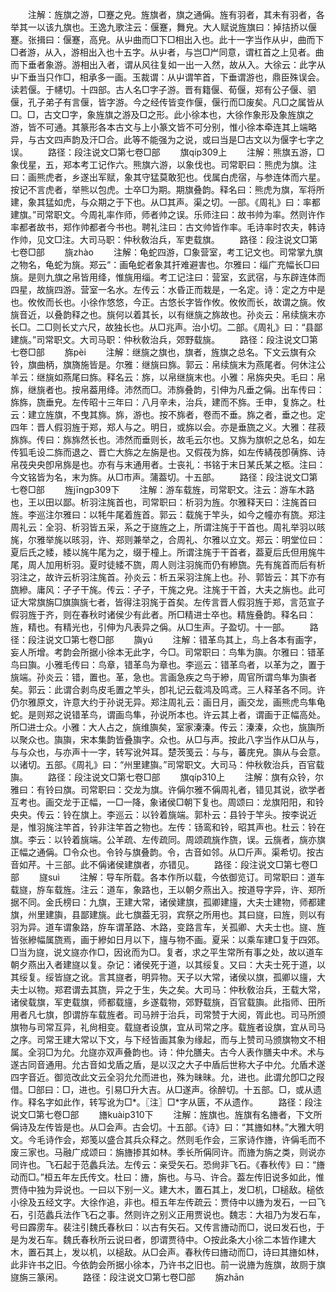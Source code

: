 <!-- { "loadSidebar": true } -->
　　注解：旌旗之游，□蹇之皃。旌旗者，旗之通偁。旌有羽者，其未有羽者，各举其一以该九旗也。王逸九歌注云：偃蹇，舞皃。大人赋说旌旗曰：掉拮挢以偃蹇。张揖曰：偃蹇，高皃。从屮曲而□下□相出入也。此十一字当作从屮，曲而下□者游，从入，游相出入也十五字。从屮者，与岂□屵同意，谓杠首之上见者。曲而下垂者象游。游相出入者，谓从风往复如一出一入然，故从入。大徐云：此字从屮下垂当只作□，相承多一画。玉裁谓：从屮谓竿首，下垂谓游也，鼎臣殊误会。读若偃。于幰切。十四部。古人名□字子游。晋有籍偃、荀偃，郑有公子偃、驷偃，孔子弟子有言偃，皆字游。今之经传皆变作偃，偃行而□废矣。凡□之属皆从□。□，古文□字，象旌旗之游及□之形。此小徐本也，大徐作象形及象旌旗之游，皆不可通。其篆形各本古文与上小篆文皆不可分别，惟小徐本牵连其上端略异，与古文四声韵及汗□合。此等不能强为之说，或曰当是□古文以为偃字七字之误。
　　路径：段注说文□第七卷□部
　　旗qíp309上
　　注解：熊旗五游，□象伐星，五，郑本考工记作六。熊旗六游，以象伐也。司常职曰：熊虎为旗。注曰：画熊虎者，乡遂出军赋，象其守猛莫敢犯也。伐属白虎宿，与参连体而六星。按记不言虎者，举熊以包虎。士卒□为期。期旗叠韵。释名曰：熊虎为旗，军将所建，象其猛如虎，与众期之于下也。从□其声。渠之切。一部。《周礼》曰：率都建旗。”司常职文。今周礼率作师，师者帅之误。乐师注曰：故书帅为率。然则许作率都者故书，郑作帅都者今书也。聘礼注曰：古文帅皆作率。毛诗率时农夫，韩诗作帅，见文□注。大司马职：仲秋敎治兵，军吏载旗。
　　路径：段注说文□第七卷□部
　　旐zhào
　　注解：龟蛇四游，□象营室，考工记文也。司常掌九旗之物名，龟蛇为旐。郑云“：画龟蛇者象其扞难避害也。尔雅曰：缁广充幅长□曰旐。是则九旗之帛皆用绛，惟旐用缁。考工记注曰：营室，玄武宿，与东辟连体而四星，故旐四游。营室一名水。左传云：水昏正而栽是，一名定。诗：定之方中是也。攸攸而长也。小徐作悠悠，今正。古悠长字皆作攸。攸攸而长，故谓之旐。攸旐音近，以叠韵释之也。旐何以着其长，以有继旐之旆故也。孙炎云：帛续旐末亦长□。二□则长丈六尺，故独长也。从□兆声。治小切。二部。《周礼》曰：“县鄙建旐。”司常职文。大司马职：仲秋敎治兵，郊野载旐。
　　路径：段注说文□第七卷□部
　　旆pèi
　　注解：继旐之旗也，旗者，旌旗之总名。下文云旗有众铃，旗曲柄，旗旖施皆是。尔雅：继旐曰旆。郭云：帛续旐末为燕尾者。何休注公羊云：继旐如燕尾曰旆。释名云：旆，以帛继旐末也。小雅：帛旆央央。毛曰：帛旆，继旐者也。按帛葢用绛。沛然而□。沛旆叠韵，引伸为凡垂之偁。出车传曰：旆旆，旒垂皃。左传昭十三年曰：八月辛未，治兵，建而不旆。壬申，复旆之。杜云：建立旌旗，不曳其旆。旆，游也。按不旆者，卷而不垂。旆之者，垂之也。定四年：晋人假羽旌于郑，郑人与之。明日，或旆以会。亦是垂旒之义。大雅：荏菽旆旆。传曰：旆旆然长也。沛然而垂则长，故毛云尔也。又旆为旗帜之总名，如左传狐毛设二旆而退之、晋亡大旆之左旃是也。又假茷为旆，如左传綪茷卽蒨旆、诗帛茷央央卽帛旆是也。亦有与末通用者。士丧礼：书铭于末日某氏某之柩。注曰：今文铭皆为名，末为旆。从□巿声。蒲葢切。十五部。
　　路径：段注说文□第七卷□部
　　旌jīnɡp309下
　　注解：游车载旌，司常职文。注云：游车木路也，王以田以鄙。析羽注旄首也，司常职曰：析羽为旌。尔雅释天曰：注旄首曰旌。李巡注尔雅曰：以牦牛尾着旌首。郭云：载旄于竿头，如今之幢亦有旒。郑注周礼云：全羽、析羽皆五采，系之于旞旌之上，所谓注旄于干首也。周礼举羽以晐旄，尔雅举旄以晐羽，许、郑则兼举之，合周礼、尔雅以立文。郑云：明堂位曰：夏后氏之緌，緌以旄牛尾为之，缀于橦上。所谓注旄于干首者，葢夏后氏但用旄牛尾，周人加用析羽。夏时徒緌不旒，周人则注羽旄而仍有縿旒。先有旄首而后有析羽注之，故许云析羽注旄首。孙炎云：析五采羽注旄上也。孙、郭皆云：其下亦有旒縿。庸风：孑孑干旄。传云：孑孑，干旄之皃。注旄于干首，大夫之旃也。此可证大常旗旃□旗旟旐七者，皆得注羽旄于首矣。左传言晋人假羽旌于郑，言范宣子假羽旌于齐，则在春秋时诸侯少有此者。所□精进士卒也。精旌叠韵。释名曰：旌，精也。有精光也，引伸为凡表异之偁。从□生声。子盈切。十一部。
　　路径：段注说文□第七卷□部
　　旟yú
　　注解：错革鸟其上，鸟上各本有画字，妄人所增。考韵会所据小徐本无此字，今□。司常职曰：鸟隼为旟。尔雅曰：错革鸟曰旟。小雅毛传曰：鸟章，错革鸟为章也。李巡云：错革鸟者，以革为之，置于旐端。孙炎云：错，置也。革，急也。言画急疾之鸟于縿，周官所谓鸟隼为旟者矣。郭云：此谓合剥鸟皮毛置之竿头，卽礼记云载鸿及鸣鸢。三人释革各不同。许仍尔雅原文，许意大约于孙说无异。郑注周礼云：画日月，画交龙，画熊虎鸟隼龟蛇。是则郑之说错革鸟，谓画鸟隼，孙说所本也。许云其上者，谓画于正幅高处。所□进士众。小雅：大人占之，旐维旟矣，室家溱溱。传云：溱溱，众也，旐旟所以聚众也。旟旟，宋本集韵皆叠旟字。众也。从□与声。按此八字当作从□从与，与与众也，与亦声十一字，转写讹舛耳。楚茨笺云：与与，蕃庑皃。旟从与会意。以诸切。五部。《周礼》曰：“州里建旟。”司常职文。大司马：仲秋敎治兵，百官载旟。
　　路径：段注说文□第七卷□部
　　旗qíp310上
　　注解：旗有众铃，尔雅曰：有铃曰旗。司常职曰：交龙为旗。许偁尔雅不偁周礼者，错见其说，欲学者互考也。画交龙于正幅，一□一降，象诸侯□朝下复也。周颂曰：龙旗阳阳，和铃央央。传云：铃在旗上。李巡云：以铃着旐端。郭朴云：县铃于竿头。按李说近是，惟羽旄注竿首，铃非注竿首之物也。左传：钖鸾和铃，昭其声也。杜云：铃在旗。李云：以铃着旐端。公羊疏、左传疏同。周颂疏旐作旒，误。云旐者，旐亦旗正幅之通偁。□令众也。令铃与旗叠韵。令，古音如邻。从□斤声。渠希切。按古音如芹。十三部。此不偁诸侯建旗者，亦错见。
　　路径：段注说文□第七卷□部
　　旞suì
　　注解：导车所载。各本作所以载，今依御览订。司常职曰：道车载旞，斿车载旌。注云：道车，象路也，王以朝夕燕出入。按道导字异，许、郑所据不同。金氏榜曰：九旗，王建大常，诸侯建旗，孤卿建旜，大夫士建物，师都建旗，州里建旟，县鄙建旐。此七旗葢无羽，宾祭之所用也。其曰旞，曰旌，则以有羽为异。道车谓象路，斿车谓革路、木路，变路言车，关孤卿、大夫士也。旞、旌皆张縿幅属旒焉，画于縿如日月以下，旜与物不画。夏采：以乘车建□复于四郊。□当为旞，说文旞亦作□，因讹而为□。复者，求之平生常所有事之处，故以道车朝夕燕出入者建旞以复。杂记：诸侯死于道，以其绥复。又曰：大夫士死于道，以其绥复。绥皆旞之讹。言其旞者，明异物。天子以大常，诸侯以旗，孤卿以旜，大夫士以物。郑君谓去其旒，异之于生，失之矣。大司马：仲秋敎治兵，王载大常，诸侯载旗，军吏载旗，师都载旜，乡遂载物，郊野载旐，百官载旟。此指师、田所用者凡七旗，卽谓斿车载旌者。司马辨于治兵，司常赞于大阅，胥此也。司马所颁旗物与司常互异，礼尙相变。载旞者设旗，宜从司常之序。载旌者设旗，宜从司马之序。司常王建大常以下文，与下经皆画其象为缘起，而与上赞司马颁旗物文不相属。全羽□为允。允旞亦双声叠韵也。诗：仲允膳夫。古今人表作膳夫中术。术与遂古同音通用。允古音如戈盾之盾，是以汉之大子中盾后世称大子中允。允盾术遂四字音近。御览改此文云全羽允允而进也，殊为昧昧。允，进也。此谓允卽□之叚借。□部曰：□，进也。引易□升大吉。从□遂声。徐醉切。十五部。□，或从遗作。释名字如此作，转写讹为□*。〖注〗□*字从匮，不从遗作。
　　路径：段注说文□第七卷□部
　　旝kuàip310下
　　注解：旌旗也。旌旗有名旝者，下文所偁诗及左传皆是也。从□会声。古会切。十五部。《诗》曰：“其旝如林。”大雅大明文。今毛诗作会，郑笺以盛合其兵众释之。然则毛作会，三家诗作旝，许偁毛而不废三家也。马融广成颂曰：旃旝掺其如林。季长所偁同许。而旝为旃之类，则说亦同许也。飞石起于范蠡兵法。左传云：亲受矢石。恐尙非飞石。《春秋传》曰：“旝动而□。”桓五年左氏传文。杜曰：旝，旃也。与马、许合。葢左传旧说多如此，惟贾侍中独为异说也。一曰以下别一义。建大木，置石其上，发□机，□槌敌。槌依小徐及五经文字。大徐作追，非也。桓五年左传疏云：贾侍中以旝为发石，一曰飞石，引范蠡兵法作飞石之事。然则许之别义正用贾说也。魏志：大祖乃为发石车，号曰霹雳车。裴注引魏氏春秋曰：以古有矢石。又传言旝动而□，说曰发石也，于是为发石车。魏氏春秋所云说曰者，卽谓贾待中。○按此条大小徐二本皆作建大木，置石其上，发以机，以槌敌。从□会声。春秋传曰旝动而□，诗曰其旝如林，此非许书之旧。今依韵会所据小徐本，乃许书之旧也。前一说旝为旌旗，故厕于旗旞旃三篆闲。
　　路径：段注说文□第七卷□部
　　旃zhān
